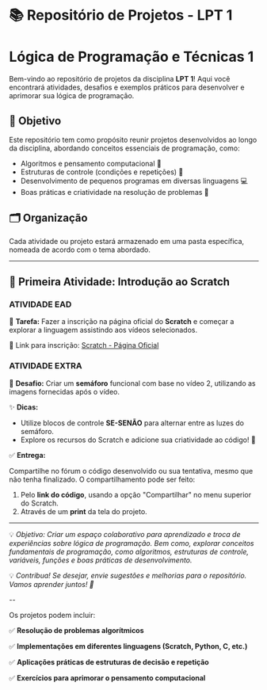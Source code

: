 # 📚 Repositório de Projetos - LPT 1
# Lógica de Programação e Técnicas 1
Bem-vindo ao repositório de projetos da disciplina **LPT 1**!
Aqui você encontrará atividades, desafios e exemplos práticos para desenvolver e aprimorar sua lógica de programação.

## 📌 Objetivo
Este repositório tem como propósito reunir projetos desenvolvidos ao longo da disciplina, abordando conceitos essenciais de programação, como:
- Algoritmos e pensamento computacional 🧠
- Estruturas de controle (condições e repetições) 🔁
- Desenvolvimento de pequenos programas em diversas linguagens 💻
- Boas práticas e criatividade na resolução de problemas 🎨

## 🗂 Organização
Cada atividade ou projeto estará armazenado em uma pasta específica, nomeada de acordo com o tema abordado.

---

## 🏁 Primeira Atividade: Introdução ao Scratch

### **ATIVIDADE EAD**
📌 **Tarefa:** Fazer a inscrição na página oficial do **Scratch** e começar a explorar a linguagem assistindo aos vídeos selecionados.

🔗 Link para inscrição: [Scratch - Página Oficial](https://scratch.mit.edu/)

### **ATIVIDADE EXTRA**
🛑 **Desafio:** Criar um **semáforo** funcional com base no vídeo 2, utilizando as imagens fornecidas após o vídeo.  

✨ **Dicas:**
- Utilize blocos de controle **SE-SENÃO** para alternar entre as luzes do semáforo.  
- Explore os recursos do Scratch e adicione sua criatividade ao código! 🎨  

✅ **Entrega:**
 
Compartilhe no fórum o código desenvolvido ou sua tentativa, mesmo que não tenha finalizado. O compartilhamento pode ser feito:
1. Pelo **link do código**, usando a opção "Compartilhar" no menu superior do Scratch.  
2. Através de um **print** da tela do projeto.  

---

💡 *Objetivo:* *Criar um espaço colaborativo para aprendizado e troca de experiências sobre lógica de programação. Bem como, explorar conceitos fundamentais de programação, como algoritmos, estruturas de controle, variáveis, funções e boas práticas de desenvolvimento.*

💡 *Contribua!*  *Se desejar, envie sugestões e melhorias para o repositório. Vamos aprender juntos! 🚀*

--

Os projetos podem incluir:

✅ **Resolução de problemas algorítmicos**

✅ **Implementações em diferentes linguagens (Scratch, Python, C, etc.)**

✅ **Aplicações práticas de estruturas de decisão e repetição**

✅ **Exercícios para aprimorar o pensamento computacional**


